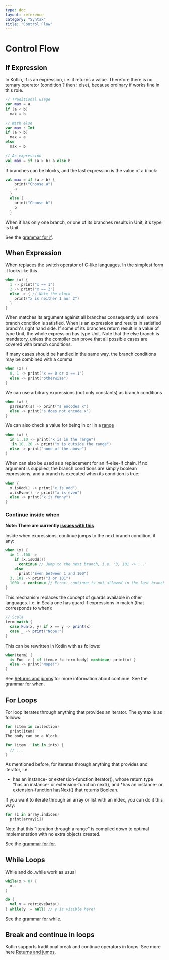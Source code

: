 ```yaml
---
type: doc
layout: reference
category: "Syntax"
title: "Control Flow"
---
```


# Control Flow

## If Expression

In Kotlin, if is an expression, i.e. it returns a value. Therefore there is no ternary operator (condition ? then : else), because ordinary if works fine in this role. 

``` kotlin
// Traditional usage 
var max = a 
if (a < b) 
  max = b 
 
// With else 
var max : Int 
if (a > b) 
  max = a 
else 
  max = b 
 
// As expression 
val max = if (a > b) a else b
```

If branches can be blocks, and the last expression is the value of a block:

``` kotlin
val max = if (a > b) { 
    print("Choose a") 
    a 
  } 
  else { 
    print("Choose b") 
    b 
  }
```

When if has only one branch, or one of its branches results in Unit, it's type is Unit.

See the [grammar for if](grammar.html#if).

## When Expression

When replaces the switch operator of C-like languages. In the simplest form it looks like this

``` kotlin
when (x) {
  1 -> print("x == 1")
  2 -> print("x == 2")
  else -> { // Note the block
    print("x is neither 1 nor 2")
  }
}
```

When matches its argument against all branches consequently until some branch condition is satisfied. When is an expression and results in satisfied branch's right hand side. If some of its branches return result in a value of type Unit, the whole expression has type Unit.
Note that the else branch is mandatory, unless the compiler can prove that all possible cases are covered with branch conditions.

If many cases should be handled in the same way, the branch conditions may be combined with a comma

``` kotlin
when (x) {
  0, 1 -> print("x == 0 or x == 1")
  else -> print("otherwise")
}
```

We can use arbitrary expressions (not only constants) as branch conditions

``` kotlin
when (x) {
  parseInt(s) -> print("s encodes x")
  else -> print("s does not encode x")
}
```

We can also check a value for being in or !in a [range](ranges.html)

``` kotlin
when (x) {
  in 1..10 -> print("x is in the range")
  !in 10..20 -> print("x is outside the range")
  else -> print("none of the above")
}
```

When can also be used as a replacement for an if-else-if chain. If no argument is supplied, the branch conditions are simply boolean expressions, and a branch is executed when its condition is true:

``` kotlin
when {
  x.isOdd() -> print("x is odd")
  x.isEven() -> print("x is even")
  else -> print("x is funny")
}
```


### Continue inside when

**Note: There are currently [issues with this](http://youtrack.jetbrains.com/issue/KT-771)**

Inside when expressions, continue jumps to the next branch condition, if any:

``` kotlin
when (x) {
  in 1..100 ->
    if (x.isOdd())
      continue // Jump to the next branch, i.e. '3, 101 -> ...'
    else
      print("Even between 1 and 100")
  3, 101 -> print("3 or 101")
  1000 -> continue // Error: continue is not allowed in the last branch
}
```

This mechanism replaces the concept of guards available in other languages. I.e. in Scala one has guard if expressions in match (that corresponds to when):

``` scala
// Scala
term match {
  case Fun(x, y) if x == y -> print(x)
  case _ -> print("Nope!")
}
```

This can be rewritten in Kotlin with as follows:

``` kotlin
when(term) {
  is Fun -> { if (tem.v != term.body) continue; print(x) }
  else -> print("Nope!")
}
```

See [Returns and jumps](returns.html) for more information about continue.
See the [grammar for when](grammar.html#when).

## For Loops

For loop iterates through anything that provides an iterator. The syntax is as follows:

``` kotlin
for (item in collection)
  print(item)
The body can be a block.

for (item : Int in ints) {
  // ...
}
```

As mentioned before, for iterates through anything that provides and iterator, i.e.

* has an instance- or extension-function iterator(), whose return type
*has an instance- or extension-function next(), and
*has an instance- or extension-function hasNext() that returns Boolean.

If you want to iterate through an array or list with an index, you can do it this way:

``` kotlin
for (i in array.indices)
  print(array[i])
```

Note that this "iteration through a range" is compiled down to optimal implementation with no extra objects created.

See the [grammar for for](grammar.html#for).

## While Loops

While and do..while work as usual

``` kotlin
while(x > 0) {
  x--
}

do {
  val y = retrieveData()
} while(y != null) // y is visible here!
```

See the [grammar for while](grammar.html#while).

## Break and continue in loops

Kotlin supports traditional break and continue operators in loops. See more here [Returns and jumps](returns.html).


